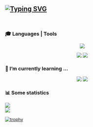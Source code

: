 ## [![Typing SVG](https://readme-typing-svg.herokuapp.com?font=Kanit&weight=600&size=30&pause=500&color=F79407&background=FFFFFF00&multiline=true&repeat=false&width=435&lines=Hi+i'm+Ivan+%F0%9F%91%8B)](https://git.io/typing-svg)

<br>

### 🎓 Languages | Tools
<p align="center">
  <img src="https://skillicons.dev/icons?i=css,html,scss,js" />  
</p>
<p align="center">
  <img src="https://skillicons.dev/icons?i=git,webpack" />
  <img src="https://skillicons.dev/icons?i=figma" />
</p>

### 🌱 I’m currently learning ...
<p align="center">
  <img src="https://skillicons.dev/icons?i=typescript,nodejs" />
   <img src="https://skillicons.dev/icons?i=react" />  
</p>

### 📊 Some statistics
<div align="left">
  <img src="https://www.codewars.com/users/AishSI/badges/large">  
</div>
<div align="left">
  <img src="https://github-readme-stats.vercel.app/api?username=aishsi&show_icons=true&theme=city_lights&hide=issues,contribs">  
</div>

[![trophy](https://github-profile-trophy.vercel.app/?username=aishsi&rank=B,AA&theme=juicyfresh&margin-w=35&row=1&column=3)](https://github.com/aishsi/github-profile-trophy)

<!-- [![Top Langs](https://github-readme-stats.vercel.app/api/top-langs/?username=aishsi&layout=compact)](https://github.com/anuraghazra/github-readme-stats) -->

<!-- [![GitHub Streak](https://github-readme-streak-stats.herokuapp.com/?user=aishsi)](https://git.io/streak-stats) -->
